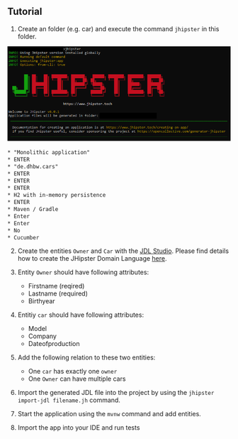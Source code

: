 ## Tutorial
1. Create an folder (e.g. car) and execute the command ``jhipster`` in this folder.

![Initial Screen](https://github.com/luukaass/E-Portfolio-JHipster/blob/master/pictures/installJHipster.PNG)

	* "Monolithic application"
	* ENTER
	* "de.dhbw.cars"
	* ENTER
	* ENTER
	* ENTER
	* H2 with in-memory persistence
	* ENTER
	* Maven / Gradle
	* Enter
	* Enter
	* No
	* Cucumber
2. Create the entities ``Owner`` and ``Car`` with the [JDL Studio](https://start.jhipster.tech/jdl-studio/). Please find details how to create the JHipster Domain Language [here](http://jhipster.github.io/jdl/).
3. Entity ``Owner`` should have following attributes:
	* Firstname (reqired)
	* Lastname (required)
	* Birthyear
4. Entitiy ``car`` should have following attributes:
	* Model
	* Company
	* Dateofproduction
5. Add the following relation to these two entities:
	* One ``car`` has exactly one ``owner``
	* One ``Owner`` can have multiple cars

6. Import the generated JDL file into the project by using the ``jhipster import-jdl filename.jh`` command.

7. Start the application using the ``mvnw`` command and add entities.

8. Import the app into your IDE and run tests

